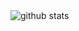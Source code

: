 <picture decoding="async" loading="lazy">
  <source media="(prefers-color-scheme: light)" srcset="https://pixel-profile.vercel.app/api/github-stats?username=hyoban&screen_effect=false&background=linear-gradient(to%20bottom%20right%2C%20%2374dcc4%2C%20%234597e9)">
  <source media="(prefers-color-scheme: dark)" srcset="https://pixel-profile.vercel.app/api/github-stats?username=hyoban&screen_effect=true&background=linear-gradient(to%20bottom%20right%2C%20%235580eb%2C%20%232aeeff)">
  <img alt="github stats" src="https://pixel-profile.vercel.app/api/github-stats?username=hyoban&screen_effect=false&background=linear-gradient(to%20bottom%20right%2C%20%2374dcc4%2C%20%234597e9)">
</picture>

